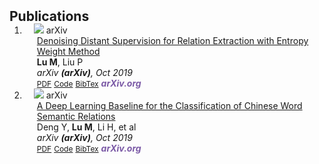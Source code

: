 <h2 id="publications" style="margin: 2px 0px -15px;">Publications</h2>

<div class="publications">
<ol class="bibliography">

<li>
<div class="pub-row">

  <div class="col-sm-3 abbr" style="position: relative;padding-right: 15px;padding-left: 15px;">
    <img src="assets/img/nips2023.png" class="teaser img-fluid z-depth-1">
    <abbr class="badge">arXiv</abbr>
  </div>

  <div class="col-sm-9" style="position: relative;padding-right: 15px;padding-left: 20px;">
    <div class="title"><a href="http://www.cips-cl.org/static/anthology/CCL-2019/CCL-19-145.pdf">Denoising Distant Supervision for Relation Extraction with Entropy Weight Method</a></div>
    <div class="author"><strong>Lu M</strong>, Liu P</div>
    <div class="periodical"><em>arXiv <strong>(arXiv)</strong>, Oct 2019</em></div>
    <div class="links">
      <a href="http://www.cips-cl.org/static/anthology/CCL-2019/CCL-19-145.pdf" class="btn btn-sm z-depth-0" role="button" target="_blank" style="font-size:12px;">PDF</a>
      <a href="https://github.com/lulumengyi" class="btn btn-sm z-depth-0" role="button" target="_blank" style="font-size:12px;">Code</a>
      <a href="https://scholar.googleusercontent.com/scholar.bib?q=info:ZKWxZw3AQzYJ:scholar.google.com/&output=citation&scisdr=ClE7y7zDEJTx19wSIH0:AFWwaeYAAAAAZXcUOH36lJYkhXntuv-HgjBCqJw&scisig=AFWwaeYAAAAAZXcUOMR9P0OSciC6gr8JpIMSH74&scisf=4&ct=citation&cd=-1&hl=zh-CN" class="btn btn-sm z-depth-0" role="button" target="_blank" style="font-size:12px;">BibTex</a>
      <strong><i style="color:#7b5aa6">arXiv.org</i></strong>
    </div>
  </div>
</div>
</li>

<li>
<div class="pub-row">

  <div class="col-sm-3 abbr" style="position: relative;padding-right: 15px;padding-left: 15px;">
    <img src="assets/img/nips2023.png" class="teaser img-fluid z-depth-1">
    <abbr class="badge">arXiv</abbr>
  </div>

  <div class="col-sm-9" style="position: relative;padding-right: 15px;padding-left: 20px;">
    <div class="title"><a href="[https://www.semanticscholar.org/paper/Classification-of-Chinese-Word-Semantic-Relations-Li-Ma/798ee6fb1e54a187634d7df110935500867ce831](https://www.semanticscholar.org/paper/A-Deep-Learning-Baseline-for-the-Classification-of-Deng-Lu/4c6cd280de2ba12ea587507c0db243aa5cec0ae3)">A Deep Learning Baseline for the Classification of Chinese Word Semantic Relations</a></div>
    <div class="author">Deng Y, <strong>Lu M</strong>, Li H, et al</div>
    <div class="periodical"><em>arXiv <strong>(arXiv)</strong>, Oct 2019</em></div>
    <div class="links">
      <a href="https://www.semanticscholar.org/paper/A-Deep-Learning-Baseline-for-the-Classification-of-Deng-Lu/4c6cd280de2ba12ea587507c0db243aa5cec0ae3" class="btn btn-sm z-depth-0" role="button" target="_blank" style="font-size:12px;">PDF</a>
      <a href="https://github.com/lulumengyi" class="btn btn-sm z-depth-0" role="button" target="_blank" style="font-size:12px;">Code</a>
      <a href="https://scholar.googleusercontent.com/scholar.bib?q=info:mt0wlgVIrjkJ:scholar.google.com/&output=citation&scisdr=ClE7y7zDEJTx19wQPXs:AFWwaeYAAAAAZXcWJXtyefhrJOG8EpKzOLxYhec&scisig=AFWwaeYAAAAAZXcWJRwNclV_sX4wbrlod87WsBs&scisf=4&ct=citation&cd=-1&hl=zh-CN" class="btn btn-sm z-depth-0" role="button" target="_blank" style="font-size:12px;">BibTex</a>
      <strong><i style="color:#7b5aa6">arXiv.org</i></strong>
    </div>
  </div>
</div>
</li>
  
<br>

</ol>
</div>
